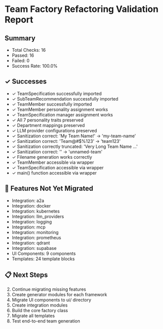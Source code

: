 # Team Factory Refactoring Validation Report

## Summary
- Total Checks: 16
- Passed: 16
- Failed: 0
- Success Rate: 100.0%

## ✓ Successes
- ✓ TeamSpecification successfully imported
- ✓ SubTeamRecommendation successfully imported
- ✓ TeamMember successfully imported
- ✓ TeamMember personality assignment works
- ✓ TeamSpecification manager assignment works
- ✓ All 7 personality traits preserved
- ✓ Department mappings preserved
- ✓ LLM provider configurations preserved
- ✓ Sanitization correct: 'My Team Name!' → 'my-team-name'
- ✓ Sanitization correct: 'Team@#$%123' → 'team123'
- ✓ Sanitization correctly truncated: 'Very Long Team Name ...'
- ✓ Sanitization correct: '' → 'unnamed-team'
- ✓ Filename generation works correctly
- ✓ TeamMember accessible via wrapper
- ✓ TeamSpecification accessible via wrapper
- ✓ main() function accessible via wrapper

## 🚧 Features Not Yet Migrated
- Integration: a2a
- Integration: docker
- Integration: kubernetes
- Integration: llm_providers
- Integration: logging
- Integration: mcp
- Integration: monitoring
- Integration: prometheus
- Integration: qdrant
- Integration: supabase
- UI Components: 9 components
- Templates: 24 template blocks

## 📋 Next Steps
2. Continue migrating missing features
3. Create generator modules for each framework
4. Migrate UI components to ui/ directory
5. Create integration modules
6. Build the core factory class
7. Migrate all templates
8. Test end-to-end team generation
